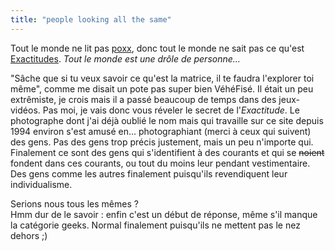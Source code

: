 ```yaml
---
title: "people looking all the same"
---
```


Tout le monde ne lit pas [poxx](http://www.poxx.net), donc tout le monde ne
sait pas ce qu'est [Exactitudes](http://www.exactitudes.com/). _Tout le monde
est une drôle de personne..._

"Sâche que si tu veux savoir ce qu'est la matrice, il te faudra l'explorer toi
même", comme me disait un pote pas super bien VéhéFisé. Il était un peu
extrêmiste, je crois mais il a passé beaucoup de temps dans des jeux-vidéos.
Pas moi, je vais donc vous réveler le secret de l'_Exactitude_. Le photographe
dont j'ai déjà oublié le nom mais qui travaille sur ce site depuis 1994
environ s'est amusé en... photographiant (merci à ceux qui suivent) des gens.
Pas des gens trop précis justement, mais un peu n'importe qui. Finalement ce
sont des gens qui s'identifient à des courants et qui se <s>noient</s> fondent
dans ces courants, ou tout du moins leur pendant vestimentaire. Des gens comme
les autres finalement puisqu'ils revendiquent leur individualisme.

Serions nous tous les mêmes ?  
Hmm dur de le savoir : enfin c'est un début de réponse, même s'il manque la
catégorie geeks. Normal finalement puisqu'ils ne mettent pas le nez dehors ;)

